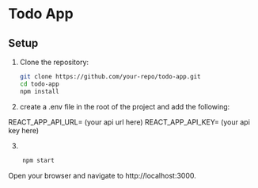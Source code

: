 # Todo App

## Setup

1. Clone the repository:
   ```bash
   git clone https://github.com/your-repo/todo-app.git
   cd todo-app
   npm install
   ```

2. create a .env file in the root of the project and add the following:

REACT_APP_API_URL= (your api url here)
REACT_APP_API_KEY= (your api key here)

3.
```bash
    npm start
```
Open your browser and navigate to http://localhost:3000.


